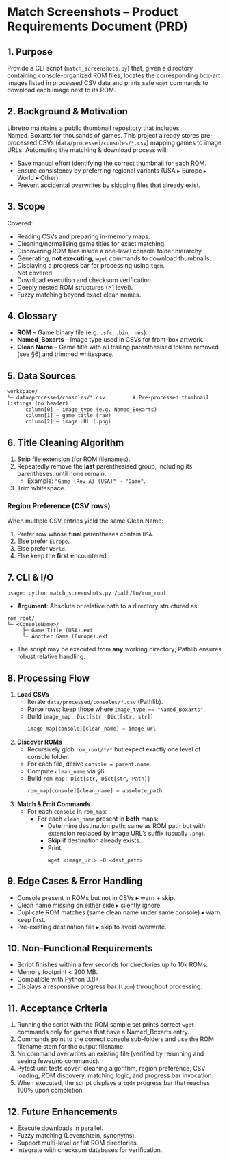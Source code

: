 # Match Screenshots – Product Requirements Document (PRD)

## 1. Purpose
Provide a CLI script (`match_screenshots.py`) that, given a directory containing console-organized ROM files, locates the corresponding box-art images listed in processed CSV data and prints safe `wget` commands to download each image next to its ROM.

## 2. Background & Motivation
Libretro maintains a public thumbnail repository that includes Named_Boxarts for thousands of games. This project already stores pre-processed CSVs (`data/processed/consoles/*.csv`) mapping games to image URLs. Automating the matching & download process will:  
* Save manual effort identifying the correct thumbnail for each ROM.  
* Ensure consistency by preferring regional variants (USA ▸ Europe ▸ World ▸ Other).  
* Prevent accidental overwrites by skipping files that already exist.

## 3. Scope
Covered:  
* Reading CSVs and preparing in-memory maps.  
* Cleaning/normalising game titles for exact matching.  
* Discovering ROM files inside a one-level console folder hierarchy.  
* Generating, **not executing**, `wget` commands to download thumbnails.  
* Displaying a progress bar for processing using `tqdm`.  
Not covered:  
* Download execution and checksum verification.  
* Deeply nested ROM structures (>1 level).  
* Fuzzy matching beyond exact clean names.

## 4. Glossary
* **ROM** – Game binary file (e.g. `.sfc`, `.bin`, `.nes`).  
* **Named_Boxarts** – Image type used in CSVs for front-box artwork.  
* **Clean Name** – Game title with all trailing parenthesised tokens removed (see §6) and trimmed whitespace.

## 5. Data Sources
```
workspace/
└─ data/processed/consoles/*.csv         # Pre-processed thumbnail listings (no header)
      column[0] – image_type (e.g. Named_Boxarts)
      column[1] – game title (raw)
      column[2] – image URL (.png)
```

## 6. Title Cleaning Algorithm
1. Strip file extension (for ROM filenames).  
2. Repeatedly remove the **last** parenthesised group, including its parentheses, until none remain.  
   * Example: `"Game (Rev A) (USA)" → "Game"`.  
3. Trim whitespace.  

### Region Preference (CSV rows)
When multiple CSV entries yield the same Clean Name:
1. Prefer row whose **final** parentheses contain `USA`.  
2. Else prefer `Europe`.  
3. Else prefer `World`.  
4. Else keep the **first** encountered.

## 7. CLI & I/O
```
usage: python match_screenshots.py /path/to/rom_root
```
* **Argument**: Absolute or relative path to a directory structured as:
```
rom_root/
└─ <ConsoleName>/
     ├─ Game Title (USA).ext
     └─ Another Game (Europe).ext
```
* The script may be executed from **any** working directory; Pathlib ensures robust relative handling.

## 8. Processing Flow
1. **Load CSVs**  
   * Iterate `data/processed/consoles/*.csv` (Pathlib).  
   * Parse rows; keep those where `image_type == "Named_Boxarts"`.  
   * Build `image_map: Dict[str, Dict[str, str]]`  
     ```python
     image_map[console][clean_name] = image_url
     ```
2. **Discover ROMs**  
   * Recursively glob `rom_root/*/*` but expect exactly one level of console folder.  
   * For each file, derive `console = parent.name`.  
   * Compute `clean_name` via §6.  
   * Build `rom_map: Dict[str, Dict[str, Path]]`  
     ```python
     rom_map[console][clean_name] = absolute_path
     ```
3. **Match & Emit Commands**  
   * For each `console` in `rom_map`:  
       * For each `clean_name` present in **both** maps:  
           * Determine destination path: same as ROM path but with extension replaced by image URLʼs suffix (usually `.png`).  
           * **Skip** if destination already exists.  
           * Print:
             ```
             wget <image_url> -O <dest_path>
             ```

## 9. Edge Cases & Error Handling
* Console present in ROMs but not in CSVs ▸ warn + skip.  
* Clean name missing on either side ▸ silently ignore.  
* Duplicate ROM matches (same clean name under same console) ▸ warn, keep first.  
* Pre-existing destination file ▸ skip to avoid overwrite.

## 10. Non-Functional Requirements
* Script finishes within a few seconds for directories up to 10k ROMs.  
* Memory footprint < 200 MB.  
* Compatible with Python 3.8+.  
* Displays a responsive progress bar (`tqdm`) throughout processing.  

## 11. Acceptance Criteria
1. Running the script with the ROM sample set prints correct `wget` commands only for games that have a Named_Boxarts entry.  
2. Commands point to the correct console sub-folders and use the ROM filename stem for the output filename.  
3. No command overwrites an existing file (verified by rerunning and seeing fewer/no commands).  
4. Pytest unit tests cover: cleaning algorithm, region preference, CSV loading, ROM discovery, matching logic, and progress bar invocation.  
5. When executed, the script displays a `tqdm` progress bar that reaches 100% upon completion.  

## 12. Future Enhancements
* Execute downloads in parallel.  
* Fuzzy matching (Levenshtein, synonyms).  
* Support multi-level or flat ROM directories.  
* Integrate with checksum databases for verification. 